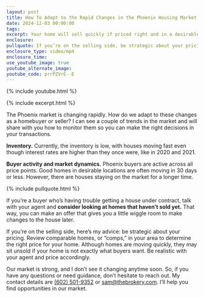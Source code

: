 ```yaml
---
layout: post
title: How To Adapt to the Rapid Changes in the Phoenix Housing Market
date: 2024-12-03 00:00:00
tags:
excerpt: Your home will sell quickly if priced right and in a desirable area.
enclosure:
pullquote: If you’re on the selling side, be strategic about your pricing.
enclosure_type: video/mp4
enclosure_time:
use_youtube_image: true
youtube_alternate_image:
youtube_code: prrPZVrE--E
---
```

{% include youtube.html %}

{% include excerpt.html %}

The Phoenix market is changing rapidly. How do we adapt to these changes as a homebuyer or seller? I can see a couple of trends in the market and will share with you how to monitor them so you can make the right decisions in your transactions.

**Inventory.** Currently, the inventory is low, with houses moving fast even though interest rates are higher than they once were, like in 2020 and 2021.

**Buyer activity and market dynamics.** Phoenix buyers are active across all price points. Good homes in desirable locations are often moving in 30 days or less. However, there are houses staying on the market for a longer time.

{% include pullquote.html %}

If you’re a buyer who’s having trouble getting a house under contract, talk with your agent and **consider looking at homes that haven’t sold yet.** That way, you can make an offer that gives you a little wiggle room to make changes to the house later.

If you’re on the selling side, here’s my advice: be strategic about your pricing. Review comparable homes, or “comps,” in your area to determine the right price for your home. Although homes are moving quickly, they may sit unsold if your home is not exactly what buyers want. Be realistic with your agent and price accordingly.

Our market is strong, and I don’t see it changing anytime soon. So, if you have any questions or need guidance, don’t hesitate to reach out. My contact details are [(602) 501-9352](tel:6025019352) or [sam@thebrokery.com](mailto:sam@thebrokery.com). I’ll help you find opportunities in our market.